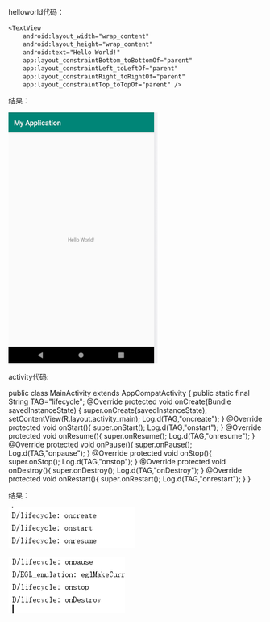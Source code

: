 helloworld代码：

    <TextView
        android:layout_width="wrap_content"
        android:layout_height="wrap_content"
        android:text="Hello World!"
        app:layout_constraintBottom_toBottomOf="parent"
        app:layout_constraintLeft_toLeftOf="parent"
        app:layout_constraintRight_toRightOf="parent"
        app:layout_constraintTop_toTopOf="parent" />




结果：



![image](https://github.com/tujunkun/shiyan1/blob/f7b65f73c6d1fd2f85fd4b3f002e7a808372651c/1.png)



activity代码:

public class MainActivity extends AppCompatActivity {
    public static final String TAG="lifecycle";
    @Override
    protected void onCreate(Bundle savedInstanceState) {
        super.onCreate(savedInstanceState);
        setContentView(R.layout.activity_main);
        Log.d(TAG,"oncreate");
    }
        @Override
        protected void onStart(){
            super.onStart();
            Log.d(TAG,"onstart");
        }
        @Override
        protected void onResume(){
            super.onResume();
            Log.d(TAG,"onresume");
        }
        @Override
        protected void onPause(){
            super.onPause();
            Log.d(TAG,"onpause");
        }
        @Override
        protected  void onStop(){
            super.onStop();
            Log.d(TAG,"onstop");
        }
        @Override
        protected void onDestroy(){
            super.onDestroy();
            Log.d(TAG,"onDestroy");
        }
        @Override
        protected void onRestart(){
            super.onRestart();
            Log.d(TAG,"onrestart");
        }
}


结果：
        
        
![image](https://github.com/tujunkun/shiyan1/blob/master/2.png)


![image](https://github.com/tujunkun/shiyan1/blob/master/3.png)
